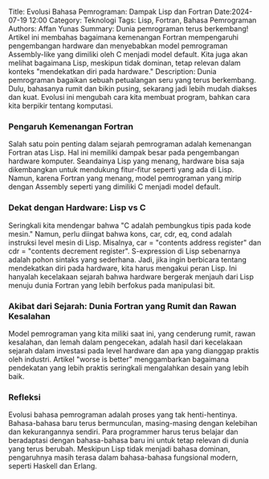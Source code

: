 Title: Evolusi Bahasa Pemrograman: Dampak Lisp dan Fortran
Date:2024-07-19 12:00
Category: Teknologi
Tags: Lisp, Fortran, Bahasa Pemrograman
Authors: Affan Yunas
Summary: Dunia pemrograman terus berkembang! Artikel ini membahas bagaimana kemenangan Fortran mempengaruhi pengembangan hardware dan menyebabkan model pemrograman Assembly-like yang dimiliki oleh C menjadi model default. Kita juga akan melihat bagaimana Lisp, meskipun tidak dominan, tetap relevan dalam konteks "mendekatkan diri pada hardware."
Description: Dunia pemrograman bagaikan sebuah petualangan seru yang terus berkembang. Dulu, bahasanya rumit dan bikin pusing, sekarang jadi lebih mudah diakses dan kuat. Evolusi ini mengubah cara kita membuat program, bahkan cara kita berpikir tentang komputasi.

### Pengaruh Kemenangan Fortran

Salah satu poin penting dalam sejarah pemrograman adalah kemenangan Fortran atas Lisp. Hal ini memiliki dampak besar pada pengembangan hardware komputer. Seandainya Lisp yang menang, hardware bisa saja dikembangkan untuk mendukung fitur-fitur seperti yang ada di Lisp. Namun, karena Fortran yang menang, model pemrograman yang mirip dengan Assembly seperti yang dimiliki C menjadi model default.

### Dekat dengan Hardware: Lisp vs C

Seringkali kita mendengar bahwa "C adalah pembungkus tipis pada kode mesin." Namun, perlu diingat bahwa kons, car, cdr, eq, cond adalah instruksi level mesin di Lisp. Misalnya, car = "contents address register" dan cdr = "contents decrement register". S-expression di Lisp sebenarnya adalah pohon sintaks yang sederhana. Jadi, jika ingin berbicara tentang mendekatkan diri pada hardware, kita harus mengakui peran Lisp. Ini hanyalah kecelakaan sejarah bahwa hardware bergerak menjauh dari Lisp menuju dunia Fortran yang lebih berfokus pada manipulasi bit.

### Akibat dari Sejarah: Dunia Fortran yang Rumit dan Rawan Kesalahan

Model pemrograman yang kita miliki saat ini, yang cenderung rumit, rawan kesalahan, dan lemah dalam pengecekan, adalah hasil dari kecelakaan sejarah dalam investasi pada level hardware dan apa yang dianggap praktis oleh industri. Artikel "worse is better" menggambarkan bagaimana pendekatan yang lebih praktis seringkali mengalahkan desain yang lebih baik.

### Refleksi

Evolusi bahasa pemrograman adalah proses yang tak henti-hentinya. Bahasa-bahasa baru terus bermunculan, masing-masing dengan kelebihan dan kekurangannya sendiri. Para programmer harus terus belajar dan beradaptasi dengan bahasa-bahasa baru ini untuk tetap relevan di dunia yang terus berubah. Meskipun Lisp tidak menjadi bahasa dominan, pengaruhnya masih terasa dalam bahasa-bahasa fungsional modern, seperti Haskell dan Erlang.

